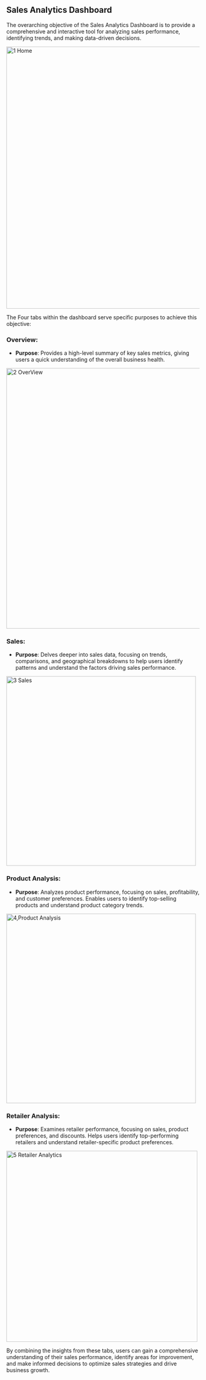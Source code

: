 ## Sales Analytics Dashboard

The overarching objective of the Sales Analytics Dashboard is to provide a comprehensive and interactive tool for analyzing sales performance, identifying trends, and making data-driven decisions.

<img width="683" alt="1 Home" src="https://github.com/user-attachments/assets/253302cc-ef27-49b3-ab61-ec84a659024f">

The Four tabs within the dashboard serve specific purposes to achieve this objective:

### Overview:
- **Purpose**: Provides a high-level summary of key sales metrics, giving users a quick understanding of the overall business health.

<img width="679" alt="2 OverView" src="https://github.com/user-attachments/assets/5644e17d-4b42-4dee-8604-34f512abc18f">

### Sales:
- **Purpose**: Delves deeper into sales data, focusing on trends, comparisons, and geographical breakdowns to help users identify patterns and understand the factors driving sales performance.

<img width="494" alt="3 Sales" src="https://github.com/user-attachments/assets/0ed2684e-8cce-429d-be82-afee362a707f">

### Product Analysis:
- **Purpose**: Analyzes product performance, focusing on sales, profitability, and customer preferences. Enables users to identify top-selling products and understand product category trends.

<img width="494" alt="4,Product Analysis" src="https://github.com/user-attachments/assets/42818c3c-3453-41c0-be92-b33b280e245b">

### Retailer Analysis:
- **Purpose**: Examines retailer performance, focusing on sales, product preferences, and discounts. Helps users identify top-performing retailers and understand retailer-specific product preferences.

<img width="498" alt="5 Retailer Analytics" src="https://github.com/user-attachments/assets/7379bd7d-5be5-4a83-a6cf-900e454c199c">

By combining the insights from these tabs, users can gain a comprehensive understanding of their sales performance, identify areas for improvement, and make informed decisions to optimize sales strategies and drive business growth.
